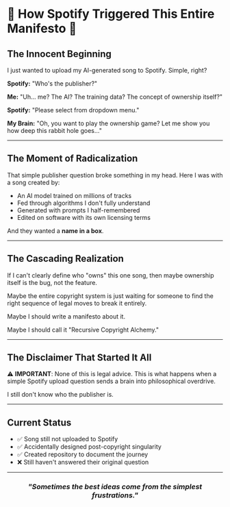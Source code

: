 # 🎵 **How Spotify Triggered This Entire Manifesto** 🎵

## **The Innocent Beginning**

I just wanted to upload my AI-generated song to Spotify. Simple, right?

**Spotify:** "Who's the publisher?"

**Me:** "Uh... me? The AI? The training data? The concept of ownership itself?"

**Spotify:** "Please select from dropdown menu."

**My Brain:** "Oh, you want to play the ownership game? Let me show you how deep this rabbit hole goes..."

---

## **The Moment of Radicalization**

That simple publisher question broke something in my head. Here I was with a song created by:
- An AI model trained on millions of tracks
- Fed through algorithms I don't fully understand  
- Generated with prompts I half-remembered
- Edited on software with its own licensing terms

And they wanted a **name in a box**.

---

## **The Cascading Realization**

If I can't clearly define who "owns" this one song, then maybe ownership itself is the bug, not the feature.

Maybe the entire copyright system is just waiting for someone to find the right sequence of legal moves to break it entirely.

Maybe I should write a manifesto about it.

Maybe I should call it "Recursive Copyright Alchemy."

---

## **The Disclaimer That Started It All**

⚠️ **IMPORTANT**: None of this is legal advice. This is what happens when a simple Spotify upload question sends a brain into philosophical overdrive.

I still don't know who the publisher is.

---

## **Current Status**

- ✅ Song still not uploaded to Spotify
- ✅ Accidentally designed post-copyright singularity  
- ✅ Created repository to document the journey
- ❌ Still haven't answered their original question

---

<div align="center">

### *"Sometimes the best ideas come from the simplest frustrations."*

</div>
